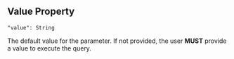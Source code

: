 ## Value Property
`"value": String`

The default value for the parameter.
If not provided, the user **MUST** provide a value to execute the query.
